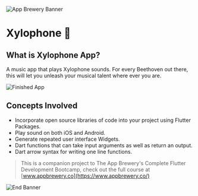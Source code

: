 ![App Brewery Banner](https://github.com/londonappbrewery/Images/blob/master/AppBreweryBanner.png)


# Xylophone 🎹


## What is Xylophone App?

A music app that plays Xylophone sounds. For every Beethoven out there, this will let you unleash your musical talent where ever you are. 

![Finished App](https://github.com/londonappbrewery/Images/blob/master/xylophone-flutter.png)

## Concepts Involved

- Incorporate open source libraries of code into your project using Flutter Packages.
- Play sound on both iOS and Android.
- Generate repeated user interface Widgets.
- Dart functions that can take input arguments as well as return an output.
- Dart arrow syntax for writing one line functions.

>This is a companion project to The App Brewery's Complete Flutter Development Bootcamp, check out the full course at [www.appbrewery.co](https://www.appbrewery.co/)

![End Banner](https://github.com/londonappbrewery/Images/blob/master/readme-end-banner.png)
